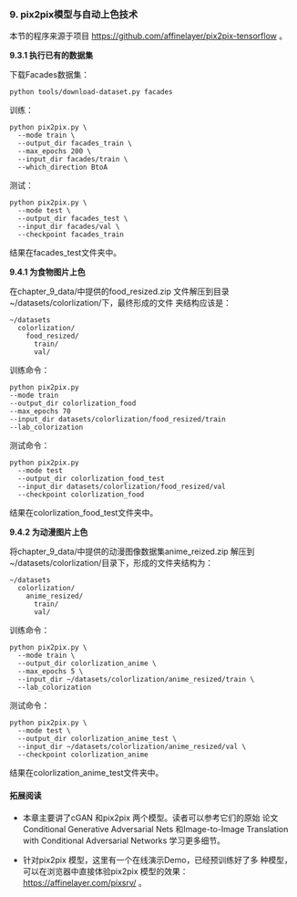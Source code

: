 ### 9. pix2pix模型与自动上色技术

本节的程序来源于项目 https://github.com/affinelayer/pix2pix-tensorflow 。

**9.3.1 执行已有的数据集**

下载Facades数据集：
```
python tools/download-dataset.py facades
```

训练：
```
python pix2pix.py \
  --mode train \
  --output_dir facades_train \
  --max_epochs 200 \
  --input_dir facades/train \
  --which_direction BtoA
```

测试：
```
python pix2pix.py \
  --mode test \
  --output_dir facades_test \
  --input_dir facades/val \
  --checkpoint facades_train
```

结果在facades_test文件夹中。


**9.4.1 为食物图片上色**


在chapter_9_data/中提供的food_resized.zip 文件解压到目录~/datasets/colorlization/下，最终形成的文件
夹结构应该是：

```
~/datasets
  colorlization/
    food_resized/
      train/
      val/
```

训练命令：
```
python pix2pix.py 
--mode train 
--output_dir colorlization_food 
--max_epochs 70 
--input_dir datasets/colorlization/food_resized/train 
--lab_colorization
```

测试命令：
```
python pix2pix.py 
  --mode test 
  --output_dir colorlization_food_test 
  --input_dir datasets/colorlization/food_resized/val 
  --checkpoint colorlization_food
```

结果在colorlization_food_test文件夹中。

**9.4.2 为动漫图片上色**

将chapter_9_data/中提供的动漫图像数据集anime_reized.zip 解压到~/datasets/colorlization/目录下，形成的文件夹结构为：

```
~/datasets
  colorlization/
    anime_resized/
      train/
      val/
```

训练命令：
```
python pix2pix.py \
  --mode train \
  --output_dir colorlization_anime \
  --max_epochs 5 \
  --input_dir ~/datasets/colorlization/anime_resized/train \
  --lab_colorization
```

测试命令：
```
python pix2pix.py \
  --mode test \
  --output_dir colorlization_anime_test \
  --input_dir ~/datasets/colorlization/anime_resized/val \
  --checkpoint colorlization_anime
```

结果在colorlization_anime_test文件夹中。


#### 拓展阅读

- 本章主要讲了cGAN 和pix2pix 两个模型。读者可以参考它们的原始 论文Conditional Generative Adversarial Nets 和Image-to-Image Translation with Conditional Adversarial Networks 学习更多细节。

- 针对pix2pix 模型，这里有一个在线演示Demo，已经预训练好了多 种模型， 可以在浏览器中直接体验pix2pix 模型的效果： https://affinelayer.com/pixsrv/ 。
